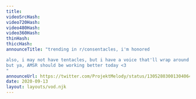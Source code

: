 ```yaml
---
title: 
videoSrcHash: 
video720Hash: 
video480Hash: 
video360Hash: 
thinHash: 
thiccHash: 
announceTitle: "trending in r/consentacles, i'm honored 

also, i may not have tentacles, but i have a voice that'll wrap around you and violently penetrate your......heart? 
but ya, AMSR should be working better today <3
"
announceUrl: https://twitter.com/ProjektMelody/status/1305280300130406402
date: 2020-09-13
layout: layouts/vod.njk
---
```

